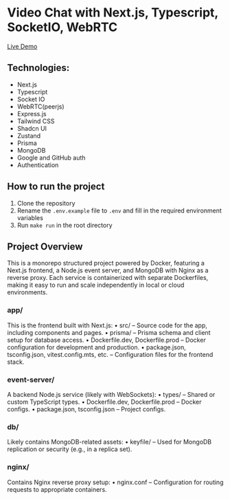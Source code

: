 # Video Chat with Next.js, Typescript, SocketIO, WebRTC

[Live Demo](https://videochat.maplemap.space/)

## Technologies:
- Next.js
- Typescript
- Socket IO
- WebRTC(peerjs)
- Express.js
- Tailwind CSS
- Shadcn UI
- Zustand
- Prisma
- MongoDB
- Google and GitHub auth
- Authentication

## How to run the project
1. Clone the repository
2. Rename the `.env.example` file to `.env` and fill in the required environment variables
3. Run `make run` in the root directory

## Project Overview
This is a monorepo structured project powered by Docker, featuring a Next.js frontend, a Node.js event server, and MongoDB with Nginx as a reverse proxy.
Each service is containerized with separate Dockerfiles, making it easy to run and scale independently in local or cloud environments.

### app/
This is the frontend built with Next.js:
•	src/ – Source code for the app, including components and pages.
•	prisma/ – Prisma schema and client setup for database access.
•	Dockerfile.dev, Dockerfile.prod – Docker configuration for development and production.
•	package.json, tsconfig.json, vitest.config.mts, etc. – Configuration files for the frontend stack.

###  event-server/
A backend Node.js service (likely with WebSockets):
•	types/ – Shared or custom TypeScript types.
•	Dockerfile.dev, Dockerfile.prod – Docker configs.
•	package.json, tsconfig.json – Project configs.

### db/
Likely contains MongoDB-related assets:
•	keyfile/ – Used for MongoDB replication or security (e.g., in a replica set).

### nginx/
Contains Nginx reverse proxy setup:
•	nginx.conf – Configuration for routing requests to appropriate containers.
